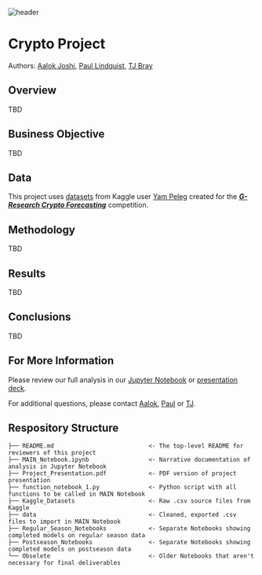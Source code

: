 ![header](https://i.ibb.co/kHXgpXS/Bitcoin-Banner-1900-x-500.jpg)

# Crypto Project
Authors: [Aalok Joshi](https://www.linkedin.com/in/aalokjoshi113/), [Paul Lindquist](https://www.linkedin.com/in/paul-lindquist/), [TJ Bray](https://www.linkedin.com/in/thomas-tj-bray-24499354/)

## Overview
TBD

## Business Objective
TBD

## Data
This project uses [datasets](https://www.kaggle.com/yamqwe/cryptocurrency-extra-data-bitcoin) from Kaggle user [Yam Peleg](https://www.kaggle.com/yamqwe) created for the ***[G-Research Crypto Forecasting](https://www.kaggle.com/c/g-research-crypto-forecasting)*** competition.

## Methodology
TBD

## Results
TBD

## Conclusions
TBD

## For More Information
Please review our full analysis in our [Jupyter Notebook](MAIN_Notebook.ipynb) or [presentation deck](Project_Presentation.pdf).

For additional questions, please contact [Aalok](https://www.linkedin.com/in/aalokjoshi113/), [Paul](https://www.linkedin.com/in/paul-lindquist/) or [TJ](https://www.linkedin.com/in/thomas-tj-bray-24499354/).

## Respository Structure
```
├── README.md                           <- The top-level README for reviewers of this project
├── MAIN_Notebook.ipynb                 <- Narrative documentation of analysis in Jupyter Notebook
├── Project_Presentation.pdf            <- PDF version of project presentation
├── function_notebook_1.py              <- Python script with all functions to be called in MAIN Notebook
├── Kaggle_Datasets                     <- Raw .csv source files from Kaggle
├── data                                <- Cleaned, exported .csv files to import in MAIN Notebook
├── Regular_Season_Notebooks            <- Separate Notebooks showing completed models on regular season data
├── Postseason_Notebooks                <- Separate Notebooks showing completed models on postseason data
└── Obselete                            <- Older Notebooks that aren't necessary for final deliverables
```

